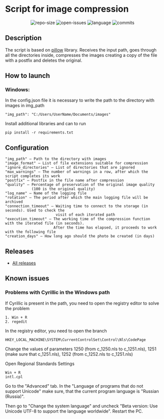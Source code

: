 # Script for image compression

<p align="center">
<img src="https://img.shields.io/github/repo-size/SSA1MON/compress-img?label=size" alt="repo-size">
<img src="https://img.shields.io/github/v/release/SSA1MON/compress-img" alt="open-issues">
<img src="https://img.shields.io/github/languages/top/SSA1MON/compress-img" alt="language">
<img src="https://img.shields.io/github/last-commit/SSA1MON/compress-img" alt="commits">
</p>

## Description
The script is based on [pillow](https://github.com/python-pillow/Pillow) library. 
Receives the input path, goes through all the directories inside, compresses the images
creating a copy of the file with a postfix and deletes the original.

## How to launch
### Windows:
In the config.json file it is necessary to write the path to the directory with images in img_path
```
"img_path": "C:/Users/UserName/Documents/images"
```

Install additional libraries and can to run
```
pip install -r requirements.txt
```

## Configuration
```
"img_path" — Path to the directory with images
"image_format" — List of file extensions suitable for compression
"ignore_directories" — List of directories that are ignored
"max_warnings" — The number of warnings in a row, after which the script completes its work
"postfix" — Postfix in the file name after compression
"quality" — Percentage of preservation of the original image quality
            (100 is the original quality)
"log_name" — Name of the logging file
"rotation" — The period after which the main logging file will be archived
"connection_timeout" — Waiting time to connect to the storage (in seconds). Used to check the 
                       visit of each iterated path
"execution_timeout" — The working time of the compression function with the iterated file (in seconds). 
                      After the time has elapsed, it proceeds to work with the following file
"creation_days" — How long ago should the photo be created (in days)
```

## Releases
* [All releases](https://github.com/SSA1MON/compress-img/releases)

## Known issues
### Problems with Cyrillic in the Windows path

If Cyrillic is present in the path, you need to open the registry editor to solve the problem
```
1. Win + R
2. regedit
```
In the registry editor, you need to open the branch
```
HKEY_LOCAL_MACHINE\SYSTEM\CurrentControlSet\Control\Nls\CodePage
```
Change the values of parameters 1250 (from c_1250.nls to c_1251.nls),
1251 (make sure that c_1251.nls), 1252 (from c_1252.nls to c_1251.nls)

Open Regional Standards Settings
```
Win + R
intl.cpl
```
Go to the "Advanced" tab. In the "Language of programs that do not support Unicode" make sure, 
that the current program language is "Russian (Russia)".

Then go to "Change the system language" and  uncheck "Beta version: 
Use Unicode UTF-8 to support the language worldwide".
Restart the PC.